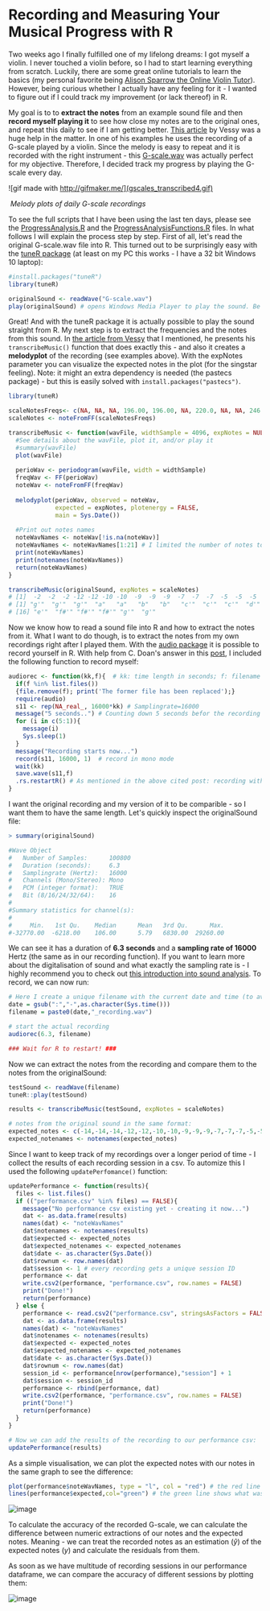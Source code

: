 # Recording and Measuring Your Musical Progress with R

Two weeks ago I finally fulfilled one of my lifelong dreams: I got myself a violin. I never touched a violin before, so I had to start learning everything from scratch. Luckily, there are some great online tutorials to learn the basics (my personal favorite being [Alison Sparrow the Online Violin Tutor](https://www.youtube.com/watch?v=88G0O5unNuQ&t=18s)). However, being curious whether I actually have any feeling for it - I wanted to figure out if I could track my improvement (or lack thereof) in R. 

My goal is to to **extract the notes** from an example sound file and then **record myself playing it** to see how close my notes are to the original ones, and repeat this daily to see if I am getting better. [This article](http://www.vesnam.com/Rblog/transcribing-music-from-audio-files-2/) by Vessy was a huge help in the matter. In one of his examples he uses the recording of a G-scale played by a violin. Since the melody is easy to repeat and it is recorded with the right instrument - this [G-scale.wav](http://www.vesnam.com/Rblog/wp-content/uploads/2013/01/G-scale.wav) was actually perfect for my objective. Therefore, I decided track my progress by playing the G-scale every day.

![gif made with http://gifmaker.me/](gscales_transcribed4.gif)

​								_Melody plots of daily G-scale recordings_

To see the full scripts that I have been using the last ten days, please see the [ProgressAnalysis.R](ProgressAnalysis.R) and the [ProgressAnalysisFunctions.R](ProgressAnalysisFunctions.R) files. In what follows I will explain the process step by step. First of all, let's read the original G-scale.wav file into R. This turned out to be surprisingly easy with the [tuneR package](https://cran.r-project.org/web/packages/tuneR/index.html) (at least on my PC this works - I have a 32 bit Windows 10 laptop):

```R
#install.packages("tuneR")
library(tuneR)

originalSound <- readWave("G-scale.wav")
play(originalSound) # opens Windows Media Player to play the sound. Be ware that the window does not automatically close when the audio file is finished playing. You need to close the window before you can continue in R.
```

Great! And with the tuneR package it is actually possible to play the sound straight from R. My next step is to extract the frequencies and the notes from this sound. In [the article from Vessy](http://www.vesnam.com/Rblog/transcribing-music-from-audio-files-2/) that I mentioned, he presents his `transcribeMusic()` function that does exactly this - and also it creates a **melodyplot** of the recording (see examples above). With the expNotes parameter you can visualize the expected notes in the plot (for the singstar feeling). Note: it might an extra dependency is needed (the pastecs package) - but this is easily solved with `install.packages("pastecs")`.

```R
library(tuneR)

scaleNotesFreqs<- c(NA, NA, NA, 196.00, 196.00, NA, 220.0, NA, NA, 246.9, NA, 261.6, 261.6, NA, 293.7, 293.7, NA, 329.6, 329.6, NA, 370.0, 370.0, NA, 392.0, NA)
scaleNotes <- noteFromFF(scaleNotesFreqs)

transcribeMusic <- function(wavFile, widthSample = 4096, expNotes = NULL) {
  #See details about the wavFile, plot it, and/or play it
  #summary(wavFile)
  plot(wavFile)
  
  perioWav <- periodogram(wavFile, width = widthSample)
  freqWav <- FF(perioWav)
  noteWav <- noteFromFF(freqWav) 
  
  melodyplot(perioWav, observed = noteWav, 
             expected = expNotes, plotenergy = FALSE, 
             main = Sys.Date())
  
  #Print out notes names
  noteWavNames <- noteWav[!is.na(noteWav)]
  noteWavNames <- noteWavNames[1:21] # I limited the number of notes to 21 here - because that is the number of notes extracted from the G-Scale.wav file and to make comparisons later I need the extractions to be of the same length. 
  print(noteWavNames)
  print(notenames(noteWavNames))
  return(noteWavNames)
}

transcribeMusic(originalSound, expNotes = scaleNotes)
# [1]  -2  -2  -2 -12 -12 -10 -10  -9  -9  -9  -7  -7  -7  -5  -5  -5  -3  -3  -3  -2  -2
# [1] "g'"  "g'"  "g'"  "a"   "a"   "b"   "b"   "c'"  "c'"  "c'"  "d'"  "d'"  "d'"  "e'"  "e'" 
# [16] "e'"  "f#'" "f#'" "f#'" "g'"  "g'" 
```

Now we know how to read a sound file into R and how to extract the notes from it. What I want to do though, is to extract the notes from my own recordings right after I played them. With the [audio package](https://cran.r-project.org/web/packages/audio/audio.pdf) it is possible to record yourself in R. With help from C. Doan's answer in this [post](https://stackoverflow.com/questions/22619561/audio-record-in-r), I included the following function to record myself:

```R
audiorec <- function(kk,f){  # kk: time length in seconds; f: filename
  if(f %in% list.files()) 
  {file.remove(f); print('The former file has been replaced');}
  require(audio)
  s11 <- rep(NA_real_, 16000*kk) # Samplingrate=16000
  message("5 seconds..") # Counting down 5 seconds befor the recording starts
  for (i in c(5:1)){
    message(i)
    Sys.sleep(1)
  }
  message("Recording starts now...")
  record(s11, 16000, 1)  # record in mono mode
  wait(kk)
  save.wave(s11,f)
  .rs.restartR() # As mentioned in the above cited post: recording with the audio package works once, but for some reason will not continue to work afterwards unless the R session is restarted. For this reason I included a restart in this function.
}
```

I want the original recording and my version of it to be comparible - so I want them to have the same length. Let's quickly inspect the originalSound file:

```R
> summary(originalSound)

#Wave Object
#	Number of Samples:      100800
#	Duration (seconds):     6.3
#	Samplingrate (Hertz):   16000
#	Channels (Mono/Stereo): Mono
#	PCM (integer format):   TRUE
#	Bit (8/16/24/32/64):    16
#
#Summary statistics for channel(s):
#
#     Min.   1st Qu.    Median      Mean   3rd Qu.      Max. 
#-32770.00  -6218.00    106.00      5.79   6830.00  29260.00 
```

We can see it has a duration of **6.3 seconds** and a **sampling rate of 16000** Hertz (the same as in our recording function). If you want to learn more about the digitalisation of sound and what exactly the sampling rate is - I highly recommend you to check out [this introduction into sound analysis](https://cran.r-project.org/web/packages/seewave/vignettes/seewave_analysis.pdf). To record, we can now run:

```R
# Here I create a unique filename with the current date and time (to avoid overwriting earlier recordings)
date = gsub(":","-",as.character(Sys.time()))
filename = paste0(date,"_recording.wav")

# start the actual recording
audiorec(6.3, filename)

### Wait for R to restart! ###
```

Now we can extract the notes from the recording and compare them to the notes from the originalSound:

```R
testSound <- readWave(filename)
tuneR::play(testSound)

results <- transcribeMusic(testSound, expNotes = scaleNotes)

# notes from the original sound in the same format:
expected_notes <- c(-14,-14,-14,-12,-12,-10,-10,-9,-9,-9,-7,-7,-7,-5,-5,-5,-3,-3,-3,-2,-2)
expected_notenames <- notenames(expected_notes)

```

Since I want to keep track of my recordings over a longer period of time - I collect the results of each recording session in a csv. To automize this I used the following `updatePerfomance()` function:

```R
updatePerformance <- function(results){
  files <- list.files()
  if (("performance.csv" %in% files) == FALSE){
    message("No performance csv existing yet - creating it now...")
    dat <- as.data.frame(results)
    names(dat) <- "noteWavNames"
    dat$notenames <- notenames(results)
    dat$expected <- expected_notes
    dat$expected_notenames <- expected_notenames
    dat$date <- as.character(Sys.Date())
    dat$rownum <- row.names(dat)
    dat$session <- 1 # every recording gets a unique session ID
    performance <- dat
    write.csv2(performance, "performance.csv", row.names = FALSE)
    print("Done!")
    return(performance)
  } else {
    performance <- read.csv2("performance.csv", stringsAsFactors = FALSE)
    dat <- as.data.frame(results)
    names(dat) <- "noteWavNames"
    dat$notenames <- notenames(results)
    dat$expected <- expected_notes
    dat$expected_notenames <- expected_notenames
    dat$date <- as.character(Sys.Date())
    dat$rownum <- row.names(dat)
    session_id <- performance[nrow(performance),"session"] + 1
    dat$session <- session_id
    performance <- rbind(performance, dat)
    write.csv2(performance, "performance.csv", row.names = FALSE)
    print("Done!")
    return(performance)
  }
}

# Now we can add the results of the recording to our performance csv:
updatePerformance(results)
```

As a simple visualisation, we can plot the expected notes with our notes in the same graph to see the difference:

```R
plot(performance$noteWavNames, type = "l", col = "red") # the red line show what I played
lines(performance$expected,col="green") # the green line shows what was expected
```

![image](performance_plot.png)

To calculate the accuracy of the recorded G-scale, we can calculate the difference between numeric extractions of our notes and the expected notes. Meaning - we can treat the recorded notes as an estimation (*ŷ*) of the expected notes (*y*) and calculate the residuals from them. 

As soon as we have multitude of recording sessions in our performance dataframe, we can compare the accuracy of different sessions by plotting them:

![image](G-scale_accuracy_smooth.jpeg)